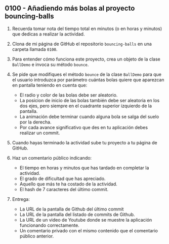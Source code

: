 ## 0100 - Añadiendo más bolas al proyecto bouncing-balls

1. Recuerda tomar nota del tiempo total en minutos (o en horas y minutos) que dedicas a realizar la actividad.

2. Clona de mi página de GitHub el repositorio `bouncing-balls` en una carpeta llamada `0100`.

2. Para entender cómo funciona este proyecto, crea un objeto de la clase `BallDemo` e invoca su método `bounce`.

3. Se pide que modifiques el método `bounce` de la clase `BallDemo` para que el usuario introduzca por parámetro cuántas bolas quiere que aparezcan en pantalla teniendo en cuenta que:

    - El radio y color de las bolas debe ser aleatorio. 
    - La posicion de inicio de las bolas también debe ser aleatoria en los dos ejes, pero siempre en el cuadrante superior izquierdo de la pantalla.
    - La animación debe terminar cuando alguna bola se salga del suelo por la derecha. 
    - Por cada avance significativo que des en tu aplicación debes realizar un commit. 

4. Cuando hayas terminado la actividad sube tu proyecto a tu página de GitHub.

5. Haz un comentario público indicando:

    - El tiempo en horas y minutos que has tardado en completar la actividad.
    - El grado de dificultad que has apreciado.
    - Aquello que más te ha costado de la actividad.
    - El hash de 7 caracteres del último commit.


6. Entrega:
    
    - La URL de la pantalla de Github del último commit
    - La URL de la pantalla del listado de commits de Github.
    - La URL de un video de Youtube donde se muestre la aplicación funcionando correctamente.
    - Un comentario privado con el mismo contenido que el comentario público anterior.
